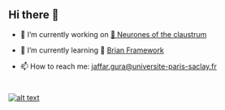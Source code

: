## Hi there 👋

- 🔭 I’m currently working on [🧠 Neurones of the claustrum ](https://github.com/Jaffar-Hussein/ADEX)
- 🌱 I’m currently learning :snake: [Brian Framework](https://briansimulator.org)

- 📫 How to reach me: jaffar.gura@universite-paris-saclay.fr


#
<!-- | ![My GitHub stats](https://github-readme-stats.vercel.app/api?username=Jaffar-Hussein&theme=tokyonight&show_icons=true&count_private=true)   	|  ![Languages I use](https://github-readme-stats.vercel.app/api/top-langs/?username=Jaffar-Hussein&layout=compact&count_private=true&show_icons=true&langs_count=10&theme=tokyonight&count_private=true)  	|
|---	|---	| -->
#
[![alt text](https://img.shields.io/badge/-LinkedIn-0e76a8?style=plastic&logo=linkedIn)</a>](https://www.linkedin.com/in/jaffar-hussein-363734135/)

